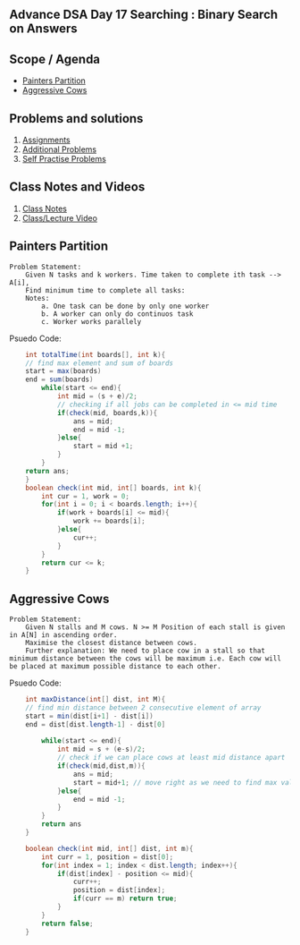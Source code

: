 ## Advance DSA Day 17 Searching : Binary Search on Answers


## Scope / Agenda
- [Painters Partition](#painters-partiton)
- [Aggressive Cows](#aggressive-cows)

## Problems and solutions

1. [Assignments](../../../../problems/src/main/java/com/learning/scaler/advance/module2/binary_search/bs_answers/assignment/)
2. [Additional Problems](../../../../problems/src/main/java/com/learning/scaler/advance/module2/binary_search/bs_answers/additional/)
3. [Self Practise Problems](../../../../problems/src/main/java/com/learning/scaler/advance/module2/binary_search/bs_answers/lecture/)

## Class Notes and Videos

1. [Class Notes](../../../class_Notes/Advance%20DSA%20Notes/17.%20Searching%20Binary%20Search%20on%20Answers.pdf)
2. [Class/Lecture Video](https://youtu.be/gw_jadeMFA8)

## Painters Partition
    Problem Statement:
        Given N tasks and k workers. Time taken to complete ith task --> A[i],
        Find minimum time to complete all tasks:
        Notes:
            a. One task can be done by only one worker
            b. A worker can only do continuos task
            c. Worker works parallely

Psuedo Code:
    
```java
    int totalTime(int boards[], int k){
    // find max element and sum of boards
    start = max(boards)
    end = sum(boards)
        while(start <= end){
            int mid = (s + e)/2;
            // checking if all jobs can be completed in <= mid time
            if(check(mid, boards,k)){
                ans = mid;
                end = mid -1;
            }else{
                start = mid +1;
            }
        }
    return ans;
    }
    boolean check(int mid, int[] boards, int k){
        int cur = 1, work = 0;
        for(int i = 0; i < boards.length; i++){
            if(work + boards[i] <= mid){
                work += boards[i];
            }else{
                cur++;	
            }
        }
        return cur <= k;
    }
```
## Aggressive Cows
    Problem Statement:
        Given N stalls and M cows. N >= M Position of each stall is given in A[N] in ascending order. 
        Maximise the closest distance between cows.
        Further explanation: We need to place cow in a stall so that minimum distance between the cows will be maximum i.e. Each cow will be placed at maximum possible distance to each other.

Psuedo Code:
```java
    int maxDistance(int[] dist, int M){
	// find min distance between 2 consecutive element of array
	start = min(dist[i+1] - dist[i])
	end = dist[dist.length-1] - dist[0]
	
        while(start <= end){
            int mid = s + (e-s)/2;
            // check if we can place cows at least mid distance apart
            if(check(mid,dist,m)){
                ans = mid;
                start = mid+1; // move right as we need to find max value
            }else{
                end = mid -1;
            }
        }
        return ans
    }

    boolean check(int mid, int[] dist, int m){
        int curr = 1, position = dist[0];
        for(int index = 1; index < dist.length; index++){
            if(dist[index] - position <= mid){
                curr++;
                position = dist[index];
                if(curr == m) return true;
            }
        }
        return false;
    }
```